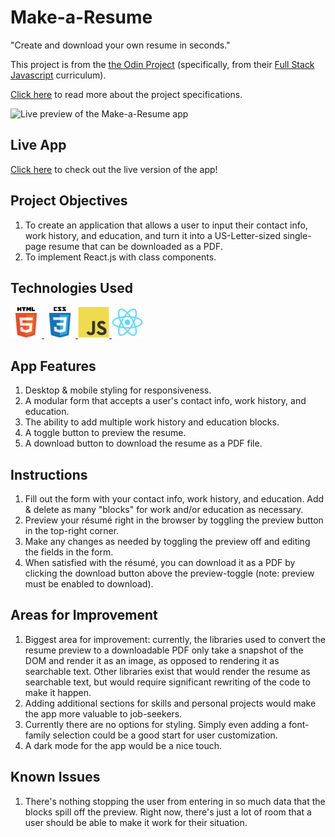 # Make-a-Resume

"Create and download your own resume in seconds."

This project is from the [the Odin Project](https://www.theodinproject.com) (specifically, from their [Full Stack Javascript](https://www.theodinproject.com/paths/full-stack-javascript) curriculum). 

[Click here](https://www.theodinproject.com/lessons/node-path-javascript-cv-application) to read more about the project specifications.

![Live preview of the Make-a-Resume app](./public/images/sample.gif)

## Live App

[Click here](https://mpieciak18.github.io/make-a-resume/) to check out the live version of the app!

## Project Objectives

1. To create an application that allows a user to input their contact info, work history, and education, and turn it into a US-Letter-sized single-page resume that can be downloaded as a PDF.
2. To implement React.js with class components.

## Technologies Used

<p align="left"> 
<a href="https://developer.mozilla.org/en-US/docs/Web/HTML" target="_blank"> <img src="https://raw.githubusercontent.com/devicons/devicon/master/icons/html5/html5-original-wordmark.svg" alt="html5" width="50" height="50"/> </a> 
<a href="https://developer.mozilla.org/en-US/docs/Web/CSS" target="_blank"> <img src="https://raw.githubusercontent.com/devicons/devicon/master/icons/css3/css3-original-wordmark.svg" alt="css3" width="50" height="50"/> </a>
<a href="https://developer.mozilla.org/en-US/docs/Web/JavaScript" target="_blank"> <img src="https://raw.githubusercontent.com/devicons/devicon/master/icons/javascript/javascript-original.svg" alt="javascript" width="50" height="50"/> </a>
<a href="https://reactjs.org/" target="_blank"> <img src="https://raw.githubusercontent.com/devicons/devicon/1119b9f84c0290e0f0b38982099a2bd027a48bf1/icons/react/react-original.svg" alt="react" width="50" height="50"/> </a>
</p>

## App Features

1. Desktop & mobile styling for responsiveness.
2. A modular form that accepts a user's contact info, work history, and education.
3. The ability to add multiple work history and education blocks.
4. A toggle button to preview the resume.
5. A download button to download the resume as a PDF file.

## Instructions

1. Fill out the form with your contact info, work history, and education. Add & delete as many "blocks" for work and/or education as necessary.
2. Preview your résumé right in the browser by toggling the preview button in the top-right corner.
3. Make any changes as needed by toggling the preview off and editing the fields in the form.
4. When satisfied with the résumé, you can download it as a PDF by clicking the download button above the preview-toggle (note: preview must be enabled to download).

## Areas for Improvement

1. Biggest area for improvement: currently, the libraries used to convert the resume preview to a downloadable PDF only take a snapshot of the DOM and render it as an image, as opposed to rendering it as searchable text. Other libraries exist that would render the resume as searchable text, but would require significant rewriting of the code to make it happen.
2. Adding additional sections for skills and personal projects would make the app more valuable to job-seekers.
3. Currently there are no options for styling. Simply even adding a font-family selection could be a good start for user customization.
4. A dark mode for the app would be a nice touch.

## Known Issues

1. There's nothing stopping the user from entering in so much data that the blocks spill off the preview. Right now, there's just a lot of room that a user should be able to make it work for their situation.